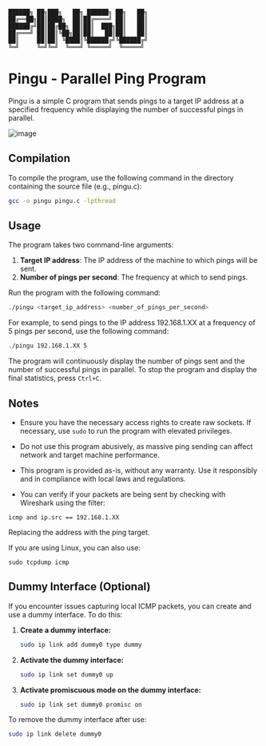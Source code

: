 ```
██████╗ ██╗███╗   ██╗ ██████╗ ██╗   ██╗
██╔══██╗██║████╗  ██║██╔════╝ ██║   ██║
██████╔╝██║██╔██╗ ██║██║  ███╗██║   ██║
██╔═══╝ ██║██║╚██╗██║██║   ██║██║   ██║
██║     ██║██║ ╚████║╚██████╔╝╚██████╔╝
╚═╝     ╚═╝╚═╝  ╚═══╝ ╚═════╝  ╚═════╝ 
```

# Pingu - Parallel Ping Program

Pingu is a simple C program that sends pings to a target IP address at a specified frequency while displaying the number of successful pings in parallel.

![image](https://github.com/SECRET-GUEST/tiny-scripts/assets/92639080/b95ccc99-f3b4-4c4a-a01b-3016769873b1)


## Compilation

To compile the program, use the following command in the directory containing the source file (e.g., pingu.c):

```bash
gcc -o pingu pingu.c -lpthread
```

## Usage

The program takes two command-line arguments:
1. **Target IP address**: The IP address of the machine to which pings will be sent.
2. **Number of pings per second**: The frequency at which to send pings.

Run the program with the following command:

```bash
./pingu <target_ip_address> <number_of_pings_per_second>
```

For example, to send pings to the IP address 192.168.1.XX at a frequency of 5 pings per second, use the following command:

```bash
./pingu 192.168.1.XX 5
```

The program will continuously display the number of pings sent and the number of successful pings in parallel. To stop the program and display the final statistics, press `Ctrl+C`.

## Notes

- Ensure you have the necessary access rights to create raw sockets. If necessary, use `sudo` to run the program with elevated privileges.
- Do not use this program abusively, as massive ping sending can affect network and target machine performance.
- This program is provided as-is, without any warranty. Use it responsibly and in compliance with local laws and regulations.

- You can verify if your packets are being sent by checking with Wireshark using the filter:

```
icmp and ip.src == 192.168.1.XX 
```

Replacing the address with the ping target.

If you are using Linux, you can also use:

```
sudo tcpdump icmp
```

## Dummy Interface (Optional)

If you encounter issues capturing local ICMP packets, you can create and use a dummy interface. To do this:

1. **Create a dummy interface:**

   ```bash
   sudo ip link add dummy0 type dummy
   ```

2. **Activate the dummy interface:**

   ```bash
   sudo ip link set dummy0 up
   ```

3. **Activate promiscuous mode on the dummy interface:**

   ```bash
   sudo ip link set dummy0 promisc on
   ```

To remove the dummy interface after use:

```bash
sudo ip link delete dummy0
```
